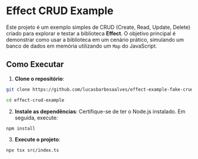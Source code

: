 # Effect CRUD Example

Este projeto é um exemplo simples de CRUD (Create, Read, Update, Delete) criado para explorar e testar a biblioteca **Effect**. O objetivo principal é demonstrar como usar a biblioteca em um cenário prático, simulando um banco de dados em memória utilizando um `Map` do JavaScript.

## Como Executar

1. **Clone o repositório**:

```bash
git clone https://github.com/lucasbarbosaalves/effect-example-fake-crud.git

cd effect-crud-example
```

2. **Instale as dependências**:
   Certifique-se de ter o Node.js instalado. Em seguida, execute:

```bash
npm install
```

3. **Execute o projeto**:

```bash
npx tsx src/index.ts
```
